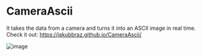 # CameraAscii
It takes the data from a camera and turns it into an ASCII image in real time.<br>
Check it out: https://jakubbraz.github.io/CameraAscii/

![image](https://user-images.githubusercontent.com/3051330/131949882-56f78b91-afd5-4c94-a638-04a4d477ffde.png)
